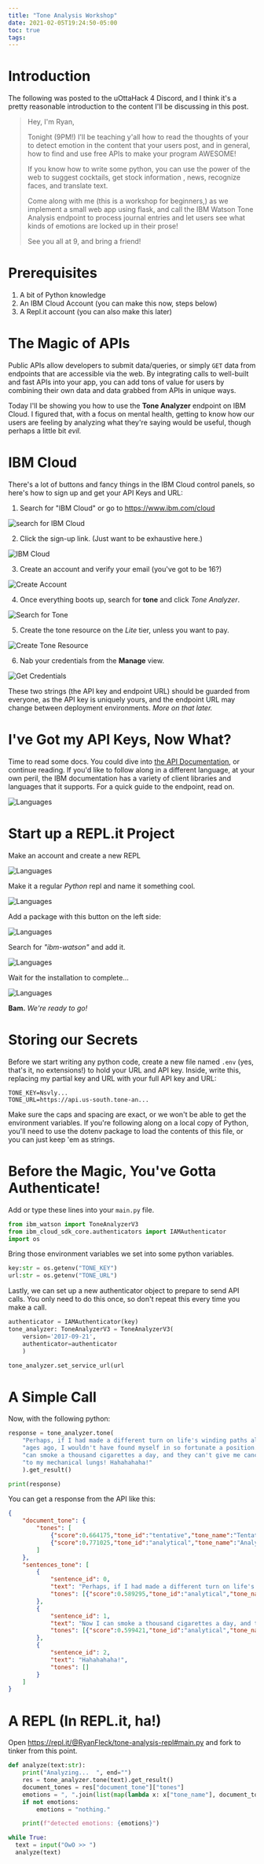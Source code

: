 ```yaml
---
title: "Tone Analysis Workshop"
date: 2021-02-05T19:24:50-05:00
toc: true
tags:
---
```


# Introduction

The following was posted to the uOttaHack 4 Discord, and I think it's a pretty
reasonable introduction to the content I'll be discussing in this post.

> Hey, I'm Ryan,
>
> Tonight (9PM!) I'll be teaching y'all how to read the thoughts of your to detect emotion in the content that your users post, and in general, how to find and use free APIs to make your program AWESOME!
>
> If you know how to write some python, you can use the power of the web to suggest cocktails, get stock information , news, recognize faces, and translate text.
>
> Come along with me (this is a workshop for beginners,) as we implement a small web app using flask, and call the IBM Watson Tone Analysis endpoint to process journal entries and let users see what kinds of emotions are locked up in their prose!
>
> See you all at 9, and bring a friend!

# Prerequisites

1. A bit of Python knowledge
2. An IBM Cloud Account (you can make this now, steps below)
3. A Repl.it account (you can also make this later)

# The Magic of APIs

Public APIs allow developers to submit data/queries, or simply `GET` data from
endpoints that are accessible via the web. By integrating calls to well-built
and fast APIs into your app, you can add tons of value for users by combining
their own data and data grabbed from APIs in unique ways.

Today I'll be showing you how to use the **Tone Analyzer** endpoint on IBM
Cloud. I figured that, with a focus on mental health, getting to know how our
users are feeling by analyzing what they're saying would be useful, though
perhaps a little bit _evil._

# IBM Cloud

There's a lot of buttons and fancy things in the IBM Cloud control panels, so
here's how to sign up and get your API Keys and URL:

1. Search for "IBM Cloud" or go to <https://www.ibm.com/cloud>

![search for IBM Cloud](/pics/uohack/duckduckgo.png)

2. Click the sign-up link. (Just want to be exhaustive here.)

![IBM Cloud](/pics/uohack/ibm-cloud.png)

3. Create an account and verify your email (you've got to be 16?)

![Create Account](/pics/uohack/ibm-cloud-create-account.png)

4. Once everything boots up, search for **tone** and click _Tone Analyzer_.

![Search for Tone](/pics/uohack/search-for-tone.png)

5. Create the tone resource on the _Lite_ tier, unless you want to pay.

![Create Tone Resource](/pics/uohack/create-tone.png)

6. Nab your credentials from the **Manage** view.

![Get Credentials](/pics/uohack/credentials.png)

These two strings (the API key and endpoint URL) should be guarded from
everyone, as the API key is uniquely yours, and the endpoint URL may change
between deployment environments. _More on that later._

# I've Got my API Keys, Now What?

Time to read some docs. You could dive into [the API
Documentation](https://cloud.ibm.com/apidocs/tone-analyzer), or continue
reading. If you'd like to follow along in a different language, at your own
peril, the IBM documentation has a variety of client libraries and languages
that it supports. For a quick guide to the endpoint, read on.

![Languages](/pics/uohack/docs-languages.png)


# Start up a REPL.it Project

Make an account and create a new REPL

![Languages](/pics/uohack/replit-new.png)

Make it a regular _Python_ repl and name it something cool.

![Languages](/pics/uohack/replit-python.png)

Add a package with this button on the left side:

![Languages](/pics/uohack/replit-packages.png)

Search for _"ibm-watson"_ and add it.

![Languages](/pics/uohack/replit-addpackage.png)

Wait for the installation to complete...
 
![Languages](/pics/uohack/replit-installing.png)

**Bam.** _We're ready to go!_

# Storing our Secrets

Before we start writing any python code, create a new file named `.env` (yes,
that's it, no extensions!) to hold your URL and API key. Inside, write this,
replacing my partial key and URL with your full API key and URL:

```
TONE_KEY=Nsvly...
TONE_URL=https://api.us-south.tone-an...
```

Make sure the caps and spacing are exact, or we won't be able to get the
environment variables. If you're following along on a local copy of Python,
you'll need to use the dotenv package to load the contents of this file, or you
can just keep 'em as strings.

# Before the Magic, You've Gotta Authenticate!

Add or type these lines into your `main.py` file.

```py
from ibm_watson import ToneAnalyzerV3
from ibm_cloud_sdk_core.authenticators import IAMAuthenticator
import os
```

Bring those environment variables we set into some python variables.

```py
key:str = os.getenv("TONE_KEY")
url:str = os.getenv("TONE_URL")
```

Lastly, we can set up a new authenticator object to prepare to send API calls.
You only need to do this once, so don't repeat this every time you make a call.

```py
authenticator = IAMAuthenticator(key)
tone_analyzer: ToneAnalyzerV3 = ToneAnalyzerV3(
    version='2017-09-21',
    authenticator=authenticator
    )

tone_analyzer.set_service_url(url
```

# A Simple Call

Now, with the following python:

```py
response = tone_analyzer.tone(
    "Perhaps, if I had made a different turn on life's winding paths all those"\
    "ages ago, I wouldn't have found myself in so fortunate a position. Now I"\
    "can smoke a thousand cigarettes a day, and they can't give me cancer due"\
    "to my mechanical lungs! Hahahahaha!"
    ).get_result()

print(response)
```

You can get a response from the API like this:

```json
{
    "document_tone": {
        "tones": [
            {"score":0.664175,"tone_id":"tentative","tone_name":"Tentative"},
            {"score":0.771025,"tone_id":"analytical","tone_name":"Analytical"}
        ]
    },
    "sentences_tone": [
        {
            "sentence_id": 0,
            "text": "Perhaps, if I had made a different turn on life's winding paths all those ages ago, I wouldn't have found myself in so fortunate a position.",
            "tones": [{"score":0.589295,"tone_id":"analytical","tone_name":"Analytical"}]
        },
        {
            "sentence_id": 1,
            "text": "Now I can smoke a thousand cigarettes a day, and they can't give me cancer due to my mechanical lungs!",
            "tones": [{"score":0.599421,"tone_id":"analytical","tone_name":"Analytical"}]
        },
        {
            "sentence_id": 2,
            "text": "Hahahahaha!",
            "tones": []
        }
    ]
}
```

# A REPL (In REPL.it, ha!)

Open <https://repl.it/@RyanFleck/tone-analysis-repl#main.py> and fork to tinker
from this point.

```py
def analyze(text:str):
    print("Analyzing...  ", end="")
    res = tone_analyzer.tone(text).get_result()
    document_tones = res["document_tone"]["tones"]
    emotions = ", ".join(list(map(lambda x: x["tone_name"], document_tones)))
    if not emotions:
        emotions = "nothing."

    print(f"detected emotions: {emotions}")

while True:
  text = input("OwO >> ")
  analyze(text)
```